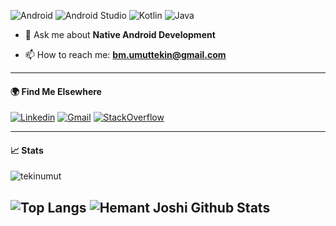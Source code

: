 ![Android](https://img.shields.io/badge/Android%20Developer-454545?style=flat&logo=android&logoColor=green)
![Android Studio](https://img.shields.io/badge/Android%20Studio-A4C639?style=flat&logo=android%20studio&logoColor=white)
![Kotlin](https://img.shields.io/badge/Kotlin-0095D5?&style=flat&logo=kotlin&logoColor=white)
![Java](https://img.shields.io/badge/Java-ED8B00?style=flat&logo=java&logoColor=white) 

- 💬 Ask me about **Native Android Development**

- 📫 How to reach me: **bm.umuttekin@gmail.com**

----------

#### 🌍 Find Me Elsewhere
[![Linkedin](https://img.shields.io/badge/LinkedIn-0077B5?style=flat&logo=linkedin&logoColor=white)](https://www.linkedin.com/in/tekinumut)
[![Gmail](https://img.shields.io/badge/Gmail-EA4335?style=flat&logo=gmail&logoColor=white)](mailto:bm.umuttekin@gmail.com)
[![StackOverflow](https://img.shields.io/badge/Stack_Overflow-FE7A16?style=flat&logo=stack-overflow&logoColor=white)](https://stackoverflow.com/users/7730820/umuttekin)

------------

#### 📈 Stats

<p align="left"> <img src="https://komarev.com/ghpvc/?username=tekinumut&label=Profile%20views&color=0e75b6&style=flat" alt="tekinumut" /> </p>

![Top Langs](https://github-readme-stats.vercel.app/api/top-langs/?username=tekinumut&theme=dark&hide=css,html,scss&langs_count=8)  ![Hemant Joshi Github Stats](https://github-readme-stats.vercel.app/api?username=tekinumut&show_icons=true&theme=dark&hide=prs)
------------

